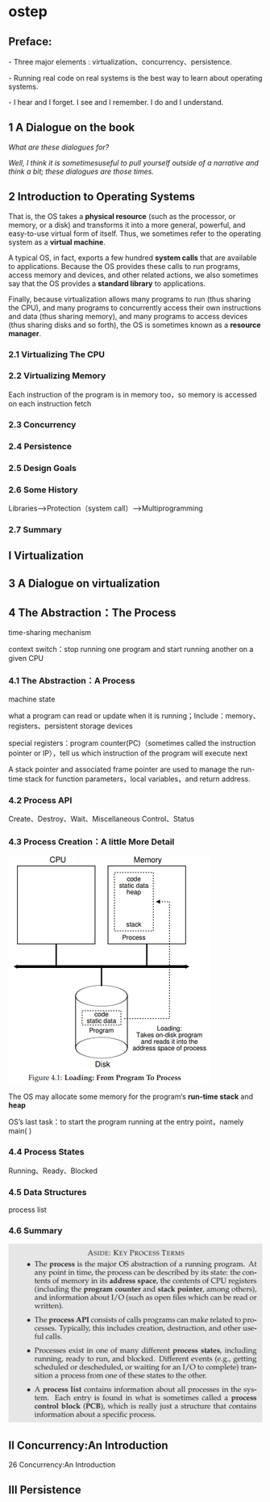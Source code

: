 # ostep

## Preface:

\- Three major elements : virtualization、concurrency、persistence.

\- Running real code on real systems is the best way to learn about operating systems.

\- I hear and I forget. I see and I remember. I do and I understand.

## 1 A Dialogue on the book

*What are these dialogues* *for?* 

*Well, I think it is sometimesuseful to pull yourself outside of a narrative and think a bit; these dialogues are* *those* *times.* 

## 2 Introduction to Operating Systems

That is, the OS takes a **physical resource** (such as the processor, or memory, or a disk) and transforms it into a more general, powerful, and easy-to-use virtual form of itself. Thus, we sometimes refer to the operating system as a **virtual machine**.

A typical OS, in fact, exports a few hundred **system calls** that are available to applications. Because the OS provides these calls to run programs, access memory and devices, and other related actions, we also sometimes say that the OS provides a **standard library** to applications.

Finally, because virtualization allows many programs to run (thus sharing the CPU), and many programs to concurrently access their own instructions and data (thus sharing memory), and many programs to access devices (thus sharing disks and so forth), the OS is sometimes known as a **resource manager**.

### 2.1 Virtualizing The CPU

### 2.2 Virtualizing Memory

Each instruction of the program is in memory too，so memory is accessed on each instruction fetch

### 2.3 Concurrency

### 2.4 Persistence

### 2.5 Design Goals

### 2.6 Some History

Libraries-->Protection（system call）-->Multiprogramming

### 2.7 Summary

## Ⅰ Virtualization

## 3 A Dialogue on virtualization

## 4 The Abstraction：The Process

time-sharing mechanism

context switch：stop running one program and start running another on a given CPU

### 4.1 The Abstraction：A Process

machine state

what a program can read or update when it is running；Include：memory、registers、persistent storage devices

special registers：program counter(PC)（sometimes called the instruction pointer or IP），tell us which instruction of the program will execute next

A stack pointer and associated frame pointer are used to manage the run-time stack for function parameters，local variables，and return address.

### 4.2 Process API

Create、Destroy、Wait、Miscellaneous Control、Status

### 4.3 Process Creation：A little More Detail

![CPU Memory Disk](../img/clip_image001-1611567065402-1611567191549.png)

The OS may allocate some memory for the program‘s **run-time stack** and **heap**

OS’s last task：to start the program running at the entry point，namely main( )

### 4.4 Process States

Running、Ready、Blocked

### 4.5 Data Structures

process list

### 4.6 Summary

![process.](../img/clip_image002-1611567065403.png)

## Ⅱ Concurrency:An Introduction

26 Concurrency:An Introduction

## Ⅲ Persistence